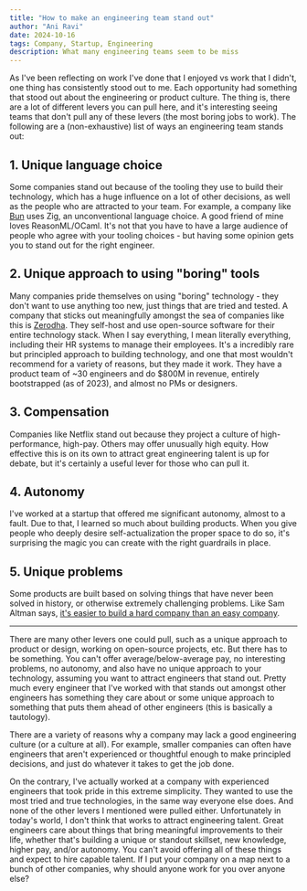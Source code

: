 ```yaml
---
title: "How to make an engineering team stand out"
author: "Ani Ravi"
date: 2024-10-16
tags: Company, Startup, Engineering
description: What many engineering teams seem to be miss
---
```


As I've been reflecting on work I've done that I enjoyed vs work that I didn't, one thing has consistently stood out to me. Each opportunity had something that stood out about the engineering or product culture. The thing is, there are a lot of different levers you can pull here, and it's interesting seeing teams that don't pull any of these levers (the most boring jobs to work). The following are a (non-exhaustive) list of ways an engineering team stands out:

## 1. Unique language choice

Some companies stand out because of the tooling they use to build their technology, which has a huge influence on a lot of other decisions, as well as the people who are attracted to your team. For example, a company like [Bun](https://bun.sh/) uses Zig, an unconventional language choice. A good friend of mine loves ReasonML/OCaml. It's not that you have to have a large audience of people who agree with your tooling choices - but having some opinion gets you to stand out for the right engineer.

## 2. Unique approach to using "boring" tools

Many companies pride themselves on using "boring" technology - they don't want to use anything too new, just things that are tried and tested. A company that sticks out meaningfully amongst the sea of companies like this is [Zerodha](https://zerodha.tech/). They self-host and use open-source software for their entire technology stack. When I say everything, I mean literally everything, including their HR systems to manage their employees. It's a incredibly rare but principled approach to building technology, and one that most wouldn't recommend for a variety of reasons, but they made it work. They have a product team of ~30 engineers and do $800M in revenue, entirely bootstrapped (as of 2023), and almost no PMs or designers.

## 3. Compensation

Companies like Netflix stand out because they project a culture of high-performance, high-pay. Others may offer unusually high equity. How effective this is on its own to attract great engineering talent is up for debate, but it's certainly a useful lever for those who can pull it.

## 4. Autonomy

I've worked at a startup that offered me significant autonomy, almost to a fault. Due to that, I learned so much about building products. When you give people who deeply desire self-actualization the proper space to do so, it's surprising the magic you can create with the right guardrails in place.

## 5. Unique problems

Some products are built based on solving things that have never been solved in history, or otherwise extremely challenging problems. Like Sam Altman says, [it's easier to build a hard company than an easy company](https://youtu.be/GiwpsoTT3p8).

---

There are many other levers one could pull, such as a unique approach to product or design, working on open-source projects, etc. But there has to be something. You can't offer average/below-average pay, no interesting problems, no autonomy, and also have no unique approach to your technology, assuming you want to attract engineers that stand out. Pretty much every engineer that I've worked with that stands out amongst other engineers has something they care about or some unique approach to something that puts them ahead of other engineers (this is basically a tautology).

There are a variety of reasons why a company may lack a good engineering culture (or a culture at all). For example, smaller companies can often have engineers that aren't experienced or thoughtful enough to make principled decisions, and just do whatever it takes to get the job done.

On the contrary, I've actually worked at a company with experienced engineers that took pride in this extreme simplicity. They wanted to use the most tried and true technologies, in the same way everyone else does. And none of the other levers I mentioned were pulled either. Unfortunately in today's world, I don't think that works to attract engineering talent. Great engineers care about things that bring meaningful improvements to their life, whether that's building a unique or standout skillset, new knowledge, higher pay, and/or autonomy. You can't avoid offering all of these things and expect to hire capable talent. If I put your company on a map next to a bunch of other companies, why should anyone work for you over anyone else?

